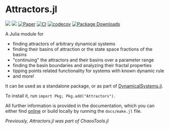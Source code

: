 # Attractors.jl

[![](https://img.shields.io/badge/docs-dev-lightblue.svg)](https://JuliaDynamics.github.io/Attractors.jl/dev)
[![](https://img.shields.io/badge/docs-stable-blue.svg)](https://JuliaDynamics.github.io/Attractors.jl/stable)
[![Paper](https://img.shields.io/badge/Cite-arXiv:2304.12786-purple)](https://arxiv.org/abs/2304.12786)
[![CI](https://github.com/JuliaDynamics/Attractors.jl/workflows/CI/badge.svg)](https://github.com/JuliaDynamics/Attractors.jl/actions?query=workflow%3ACI)
[![codecov](https://codecov.io/gh/JuliaDynamics/Attractors.jl/branch/main/graph/badge.svg)](https://codecov.io/gh/JuliaDynamics/Attractors.jl)
[![Package Downloads](https://shields.io/endpoint?url=https://pkgs.genieframework.com/api/v1/badge/Attractors)](https://pkgs.genieframework.com?packages=Attractors)

A Julia module for

- finding attractors of arbitrary dynamical systems
- finding their basins of attraction or the state space fractions of the basins
- "continuing" the attractors and their basins over a parameter range
- finding the basin boundaries and analyzing their fractal properties
- tipping points related functionality for systems with known dynamic rule
- and more!

It can be used as a standalone package, or as part of
[DynamicalSystems.jl](https://juliadynamics.github.io/DynamicalSystems.jl/dev/).

To install it, run `import Pkg; Pkg.add("Attractors")`.

All further information is provided in the documentation, which you can either find [online](https://juliadynamics.github.io/Attractors.jl/dev/) or build locally by running the `docs/make.jl` file.

_Previously, Attractors.jl was part of ChaosTools.jl_